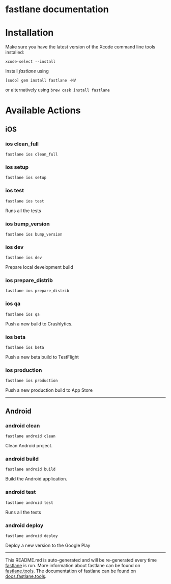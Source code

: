 fastlane documentation
================
# Installation

Make sure you have the latest version of the Xcode command line tools installed:

```
xcode-select --install
```

Install _fastlane_ using
```
[sudo] gem install fastlane -NV
```
or alternatively using `brew cask install fastlane`

# Available Actions
## iOS
### ios clean_full
```
fastlane ios clean_full
```

### ios setup
```
fastlane ios setup
```

### ios test
```
fastlane ios test
```
Runs all the tests
### ios bump_version
```
fastlane ios bump_version
```

### ios dev
```
fastlane ios dev
```
Prepare local development build
### ios prepare_distrib
```
fastlane ios prepare_distrib
```

### ios qa
```
fastlane ios qa
```
Push a new build to Crashlytics.
### ios beta
```
fastlane ios beta
```
Push a new beta build to TestFlight
### ios production
```
fastlane ios production
```
Push a new production build to App Store

----

## Android
### android clean
```
fastlane android clean
```
Clean Android project.
### android build
```
fastlane android build
```
Build the Android application.
### android test
```
fastlane android test
```
Runs all the tests
### android deploy
```
fastlane android deploy
```
Deploy a new version to the Google Play

----

This README.md is auto-generated and will be re-generated every time [fastlane](https://fastlane.tools) is run.
More information about fastlane can be found on [fastlane.tools](https://fastlane.tools).
The documentation of fastlane can be found on [docs.fastlane.tools](https://docs.fastlane.tools).
